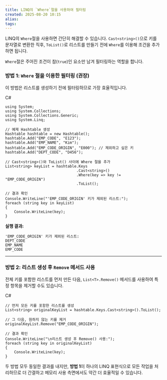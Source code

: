 ```yaml
---
title: LINQ의 `Where`절을 사용하여 필터링
created: 2025-08-20 10:15
alias:
tags:
---
```

LINQ의 `Where`절을 사용하면 간단히 해결할 수 있습니다. `Cast<string>()`으로 키를 문자열로 변환한 직후, `ToList()`로 리스트를 만들기 전에 `Where`를 이용해 조건을 추가하면 됩니다.

`Where`절은 주어진 조건이 참(`true`)인 요소만 남겨 필터링하는 역할을 합니다.

### **방법 1: `Where` 절을 이용한 필터링 (권장)**

이 방법은 리스트를 생성하기 전에 필터링하므로 가장 효율적입니다.

C#

```CSharp 
using System;
using System.Collections;
using System.Collections.Generic;
using System.Linq;

// 예제 Hashtable 생성
Hashtable hashtable = new Hashtable();
hashtable.Add("EMP_CODE", "E123");
hashtable.Add("EMP_NAME", "Kim");
hashtable.Add("EMP_CODE_ORIGIN", "E000"); // 제외하고 싶은 키
hashtable.Add("DEPT_CODE", "D456");

// Cast<string>()와 ToList() 사이에 Where 절을 추가
List<string> keyList = hashtable.Keys
                                .Cast<string>()
                                .Where(key => key != "EMP_CODE_ORIGIN")
                                .ToList();

// 결과 확인
Console.WriteLine("'EMP_CODE_ORIGIN' 키가 제외된 리스트:");
foreach (string key in keyList)
{
    Console.WriteLine(key);
}
```

**실행 결과:**

```
'EMP_CODE_ORIGIN' 키가 제외된 리스트:
DEPT_CODE
EMP_NAME
EMP_CODE
```

---

### **방법 2: 리스트 생성 후 `Remove` 메서드 사용**

전체 키를 포함한 리스트를 먼저 만든 다음, `List<T>.Remove()` 메서드를 사용하여 특정 항목을 제거할 수도 있습니다.

C#

```CSharp 
// 먼저 모든 키를 포함한 리스트를 생성
List<string> originalKeyList = hashtable.Keys.Cast<string>().ToList();

// 그 다음, 원하지 않는 키를 제거
originalKeyList.Remove("EMP_CODE_ORIGIN");

// 결과 확인
Console.WriteLine("\n리스트 생성 후 Remove() 사용:");
foreach (string key in originalKeyList)
{
    Console.WriteLine(key);
}
```

두 방법 모두 동일한 결과를 내지만, **방법 1**이 하나의 LINQ 표현식으로 모든 작업을 처리하므로 더 간결하고 메모리 사용 측면에서도 약간 더 효율적일 수 있습니다.
